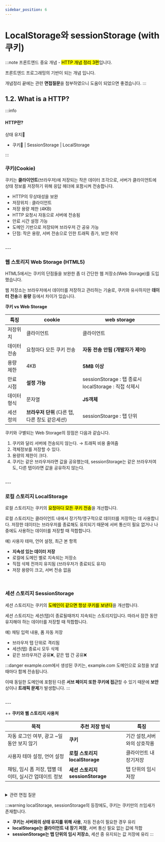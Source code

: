 ```yaml
---
sidebar_position: 6
---
```


# LocalStorage와 sessionStorage (with 쿠키)

:::note
프론트엔드 중요 개념 - <mark>HTTP 개념 정리 3편</mark>입니다.

프론트엔드 프로그래밍의 기반이 되는 개념 입니다.

개념정리 끝에는 관련 **면접질문**을 첨부하였으니 도움이 되었으면 좋겠습니다.
:::

## 1.2. What is a HTTP?

:::info
#### HTTP란?
상태 유지🍪

- 쿠키🍪 | SessionStorage | LocalStorage

:::
<br/>

### 쿠키(Cookie)

쿠키는 **클라이언트**(브라우저)에 저장되는 작은 데이터 조각으로, 서버가 클라이언트에 상태 정보를 저장하기 위해 응답 헤더에 포함시켜 전송합니다.

- HTTP의 무상태성을 보완
- 저장위치 : 클라이언트
- 저장 용량 제한 (4KB)
- HTTP 요청시 자동으로 서버에 전송됨
- 만료 시간 설정 가능
- 도메인 기반으로 저장되며 브라우저 간 공유 가능
- 단점: 작은 용량, 서버 전송으로 인한 트래픽 증가, 보안 취약

<br/>
---
<br/>

### 웹 스토리지 Web Storage (HTML5)

HTML5에서는 쿠키의 단점들을 보완한 좀 더 간단한 웹 저장소(Web Storage)를 도입했습니다. 

웹 저장소는 브라우저에서 데이터를 저장하고 관리하는 기술로, 쿠키와 유사하지만 **데이터 전송**과 **용량** 등에서 차이가 있습니다.

**쿠키 vs Web Storage**

| **특징** | **cookie** | **web storage** |
| --- | --- | --- |
| 저장위치 | 클라이언트 | 클라이언트 |
| 데이터 전송 | 요청마다 모든 쿠키 전송 | **자동 전송 안됨 (개발자가 제어)** |
| 용량 제한 | 4KB | **5MB 이상** |
| 만료 시점 | **설정 가능** | sessionStorage : 탭 종료시 localStorage : 직접 삭제시 |
| 데이터 형식 | 문자열 | **JS객체** |
| 세션 정의 | **브라우저 단위** (다른 탭, 다른 창도 같은세션) |sessionStoarge : 탭 단위 |

쿠키와 구별되는 Web Storage의 장점은 다음과 같습니다.
1) 쿠키와 달리 서버에 전송되지 않는다. → 트래픽 비용 줄여줌
2) 객체정보를 저장할 수 있다.
3) 용량의 제한이 크다.
4) 쿠키는 같은 브라우저라면 값을 공유했는데, sessionStorage는 같은 브라우저여도, 다른 탭이라면 값을 공유하지 않는다.

<br/>
---
<br/>

### 로컬 스토리지 LocalStorage

로컬 스토리지는  쿠키의 <mark>요청마다 모든 쿠키 전송</mark>을 개선합니다.  

로컬 스토리지는 클라이언트 내에서 장기적/영구적으로 데이터를 저장하는 데 사용합니다. 저장한 데이터는 브라우저를 종료해도 유지되기 때문에 서버 통신이 필요 없거나 나중에도 사용하는 데이터를 저장할 때 적합합니다.

예) 사용자 테마, 언어 설정, 최근 본 항목

- **지속성 있는 데이터 저장**
- 로컬에 도메인 별로 지속되는 저장소
- 직접 삭제 전까지 유지됨 (브라우저가 종료되도 유지)
- 저장 용량이 크고, 서버 전송 없음

 




<br/>

### 세션 스토리지 SessionStorage
세션 스토리지는 쿠키의 <mark>도메인이 같으면 항상 쿠키를 보낸다</mark>을 개선합니다.


세션 스토리지는 세션(탭)이 종료될때까지 지속되는 스토리지입니다. 따라서 잠깐 동안 유지해야 하는 데이터를 저장할 때 적합합니다.

예) 채팅 입력 내용, 폼 자동 저장

- 브라우저 탭 단위로 격리됨
- 세션(탭) 종료시 모두 삭제
- 같은 브라우저간 공유❌, 같은 탭 간 공유❌


:::danger
example.com에서 생성된 쿠키는, example.com 도메인으로 요청을 보낼때마다 함께 전송됩니다. 

이때 동일한 도메인에 포함된 다른 **서브 페이지 또한 쿠키에 접근**할 수 있기 때문에 **보안**상이나 **트래픽 문제**가 발생합니다. 
:::

<br/>
---
<br/>


++ **쿠키와 웹 스토리지 사용처**

| 목적 | 추천 저장 방식 | 특징 |
| --- | --- | --- |
| 자동 로그인 여부, 광고 ~일동안 보지 않기 | **쿠키** | 기간 설정,서버와의 상호작용 |
| 사용자 테마 설정, 언어 설정 | **로컬 스토리지 localStorage** | 클라이언트 내 장기저장 |
| 채팅, 임시 폼 저장, 탭별 데이터, 실시간 업데이트 정보 | **세션 스토리지 sessionStorage** | 탭 단위의 임시 저장 |



<br/>
<details>
  <summary>관련 면접 질문</summary>

    @ 쿠키, sessionStorage, localStorage의 차이점은 무엇인가요?
</details>


:::warning
localStorage, sessionStorage의 등장에도, 쿠키는 쿠키만의 쓰임새가 존재합니다.

- **쿠키는 서버와의 상태 유지를 위해 사용**, 자동 전송이 필요한 경우 유리
- **localStorage는 클라이언트 내 장기 저장**, 서버 통신 필요 없는 값에 적합
- **sessionStorage는 탭 단위의 임시 저장소**, 세션 중 유지되는 값 저장에 유리
:::